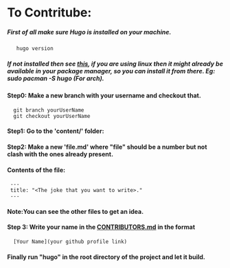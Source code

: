 # To Contritube:
 ##### First of all make sure Hugo is installed on your machine.
       hugo version
 ##### If not installed then see [this](https://gohugo.io/getting-started/installing), if you are using linux then it might already be available in your package manager, so you can install it from there. Eg: sudo pacman -S hugo (For arch).
 #### Step0: Make a new branch with your username and checkout that.
      git branch yourUserName
      git checkout yourUserName
 #### Step1: Go to the 'content/' folder:
 #### Step2: Make a new 'file.md' where "file" should be a number but not clash with the ones already present.
 #### Contents of the file:
     ---
     title: "<The joke that you want to write>."
     ---
 #### Note:You can see the other files to get an idea.
 
 #### Step 3: Write your name in the [CONTRIBUTORS.md](CONTRIBUTORS.md) in the format 
      [Your Name](your github profile link)
 #### Finally run "hugo" in the root directory of the project and let it build.
